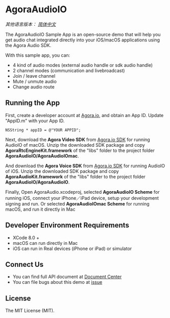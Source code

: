 # AgoraAudioIO

*其他语言版本： [简体中文](README.cn.md)*

The AgoraAudioIO Sample App is an open-source demo that will help you get audio chat integrated directly into your iOS/macOS applications using the Agora Audio SDK.

With this sample app, you can:

- 4 kind of audio modes (external audio handle or sdk audio handle)
- 2 channel modes (communication and livebroadcast)
- Join / leave channel
- Mute / unmute audio
- Change audio route


## Running the App
First, create a developer account at [Agora.io](https://dashboard.agora.io/signin/), and obtain an App ID. Update "AppID.m" with your App ID.

```
NSString * appID = @"YOUR APPID"; 
```

Next, download the **Agora Video SDK** from [Agora.io SDK](https://www.agora.io/en/blog/download/) for running AudioIO of macOS. Unzip the downloaded SDK package and copy **AgoraRtcEngineKit.framework** of the "libs" folder to the project folder **AgoraAudioIO/AgoraAudioIOmac**.

And download the **Agora Voice SDK** from [Agora.io SDK](https://www.agora.io/en/blog/download/) for running AudioIO of iOS. Unzip the downloaded SDK package and copy **AgoraAudioKit.framework** of the "libs" folder to the project folder **AgoraAudioIO/AgoraAudioIO**.

Finally, Open AgoraAudio.xcodeproj, selected **AgoraAudioIO Scheme** for running iOS, connect your iPhone／iPad device, setup your development signing and run.
Or selected **AgoraAudioIOmac Scheme** for running macOS,
and run it directly in Mac

## Developer Environment Requirements
* XCode 8.0 +
* macOS can run directly in Mac
* iOS can run in Real devices (iPhone or iPad) or simulator

## Connect Us

- You can find full API document at [Document Center](https://docs.agora.io/en/)
- You can file bugs about this demo at [issue](https://github.com/AgoraIO/Advanced-Audio/issues)

## License

The MIT License (MIT).
